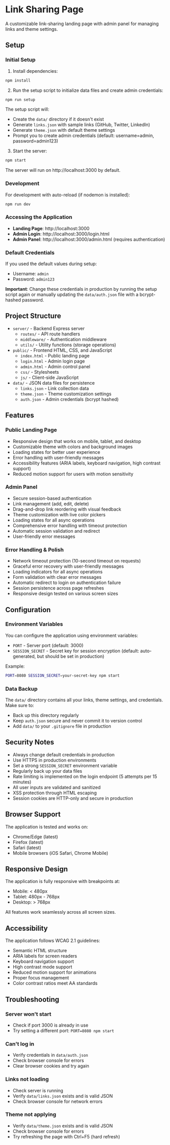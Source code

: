 # Link Sharing Page

A customizable link-sharing landing page with admin panel for managing links and theme settings.

## Setup

### Initial Setup

1. Install dependencies:
```bash
npm install
```

2. Run the setup script to initialize data files and create admin credentials:
```bash
npm run setup
```

The setup script will:
- Create the `data/` directory if it doesn't exist
- Generate `links.json` with sample links (GitHub, Twitter, LinkedIn)
- Generate `theme.json` with default theme settings
- Prompt you to create admin credentials (default: username=admin, password=admin123)

3. Start the server:
```bash
npm start
```

The server will run on http://localhost:3000 by default.

### Development

For development with auto-reload (if nodemon is installed):
```bash
npm run dev
```

### Accessing the Application

- **Landing Page**: http://localhost:3000
- **Admin Login**: http://localhost:3000/login.html
- **Admin Panel**: http://localhost:3000/admin.html (requires authentication)

### Default Credentials

If you used the default values during setup:
- Username: `admin`
- Password: `admin123`

**Important**: Change these credentials in production by running the setup script again or manually updating the `data/auth.json` file with a bcrypt-hashed password.

## Project Structure

- `server/` - Backend Express server
  - `routes/` - API route handlers
  - `middleware/` - Authentication middleware
  - `utils/` - Utility functions (storage operations)
- `public/` - Frontend HTML, CSS, and JavaScript
  - `index.html` - Public landing page
  - `login.html` - Admin login page
  - `admin.html` - Admin control panel
  - `css/` - Stylesheets
  - `js/` - Client-side JavaScript
- `data/` - JSON data files for persistence
  - `links.json` - Link collection data
  - `theme.json` - Theme customization settings
  - `auth.json` - Admin credentials (bcrypt hashed)

## Features

### Public Landing Page
- Responsive design that works on mobile, tablet, and desktop
- Customizable theme with colors and background images
- Loading states for better user experience
- Error handling with user-friendly messages
- Accessibility features (ARIA labels, keyboard navigation, high contrast support)
- Reduced motion support for users with motion sensitivity

### Admin Panel
- Secure session-based authentication
- Link management (add, edit, delete)
- Drag-and-drop link reordering with visual feedback
- Theme customization with live color pickers
- Loading states for all async operations
- Comprehensive error handling with timeout protection
- Automatic session validation and redirect
- User-friendly error messages

### Error Handling & Polish
- Network timeout protection (10-second timeout on requests)
- Graceful error recovery with user-friendly messages
- Loading indicators for all async operations
- Form validation with clear error messages
- Automatic redirect to login on authentication failure
- Session persistence across page refreshes
- Responsive design tested on various screen sizes

## Configuration

### Environment Variables

You can configure the application using environment variables:

- `PORT` - Server port (default: 3000)
- `SESSION_SECRET` - Secret key for session encryption (default: auto-generated, but should be set in production)

Example:
```bash
PORT=8080 SESSION_SECRET=your-secret-key npm start
```

### Data Backup

The `data/` directory contains all your links, theme settings, and credentials. Make sure to:
- Back up this directory regularly
- Keep `auth.json` secure and never commit it to version control
- Add `data/` to your `.gitignore` file in production

## Security Notes

- Always change default credentials in production
- Use HTTPS in production environments
- Set a strong `SESSION_SECRET` environment variable
- Regularly back up your data files
- Rate limiting is implemented on the login endpoint (5 attempts per 15 minutes)
- All user inputs are validated and sanitized
- XSS protection through HTML escaping
- Session cookies are HTTP-only and secure in production

## Browser Support

The application is tested and works on:
- Chrome/Edge (latest)
- Firefox (latest)
- Safari (latest)
- Mobile browsers (iOS Safari, Chrome Mobile)

## Responsive Design

The application is fully responsive with breakpoints at:
- Mobile: < 480px
- Tablet: 480px - 768px
- Desktop: > 768px

All features work seamlessly across all screen sizes.

## Accessibility

The application follows WCAG 2.1 guidelines:
- Semantic HTML structure
- ARIA labels for screen readers
- Keyboard navigation support
- High contrast mode support
- Reduced motion support for animations
- Proper focus management
- Color contrast ratios meet AA standards

## Troubleshooting

### Server won't start
- Check if port 3000 is already in use
- Try setting a different port: `PORT=8080 npm start`

### Can't log in
- Verify credentials in `data/auth.json`
- Check browser console for errors
- Clear browser cookies and try again

### Links not loading
- Check server is running
- Verify `data/links.json` exists and is valid JSON
- Check browser console for network errors

### Theme not applying
- Verify `data/theme.json` exists and is valid JSON
- Check browser console for errors
- Try refreshing the page with Ctrl+F5 (hard refresh)
